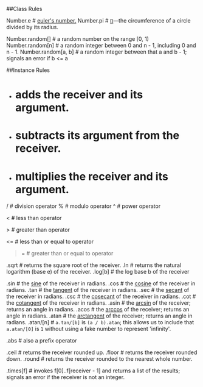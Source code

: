 ##Class Rules

Number.e # <a href=http://en.wikipedia.org/wiki/E_(mathematical_constant)>euler's number.</a>
Number.pi # <a href=http://en.wikipedia.org/wiki/Pi>&#x03C0;</a>&#x2014;the circumference of a circle divided by its radius.

Number.random[] # a random number on the range [0, 1)
Number.random[n] # a random integer between 0 and n - 1, including 0 and n - 1.
Number.random[a, b] # a random integer between that a and b - 1; signals an error if b <= a

##Instance Rules

+ # adds the receiver and its argument.
- # subtracts its argument from the receiver.
* # multiplies the receiver and its argument.
/ # division operator
% # modulo operator
^ # power operator

< # less than operator

&gt; # greater than operator

<= # less than or equal to operator

>= # greater than or equal to operator

.sqrt # returns the square root of the receiver.
.ln # returns the natural logarithm (base e) of the receiver.
.log[b] # the log base b of the receiver

.sin # the <a href=http://en.wikipedia.org/wiki/Sine>sine</a> of the receiver in radians.
.cos # the <a href=http://en.wikipedia.org/wiki/Trigonometric_functions#Sine.2C_cosine.2C_and_tangent>cosine</a> of the receiver in radians.
.tan # the <a href=http://en.wikipedia.org/wiki/Trigonometric_functions#Sine.2C_cosine_and_tangent>tangent</a> of the receiver in radians.
.sec # the <a href=http://en.wikipedia.org/wiki/Trigonometric_functions#Reciprocal_functions>secant</a> of the receiver in radians.
.csc # the <a href=http://en.wikipedia.org/wiki/Trigonometric_functions#Reciprocal_functions>cosecant</a> of the receiver in radians.
.cot # the <a href=http://en.wikipedia.org/wiki/Trigonometric_functions#Reciprocal_functions>cotangent</a> of the receiver in radians.
.asin # the <a href=http://en.wikipedia.org/wiki/Arcsin>arcsin</a> of the receiver; returns an angle in radians.
.acos # the <a href=http://en.wikipedia.org/wiki/Arcsin>arccos</a> of the receiver; returns an angle in radians.
.atan # the <a href=http://en.wikipedia.org/wiki/Arcsin>arctangent</a> of the receiver; returns an angle in radians.
.atan/[n] # <code>a.tan/[b]</code> is <code>(a / b).atan</code>; this allows us to include that <code>a.atan/[0]</code> is <code>1</code> without using a fake number to represent 'infinity'.

.abs # also a prefix operator

.ceil   # returns the receiver rounded up.
.floor  # returns the receiver rounded down.
.round  # returns the receiver rounded to the nearest whole number.

.times[f] # invokes f[0]..f[receiver - 1] and returns a list of the results; signals an error if the receiver is not an integer.